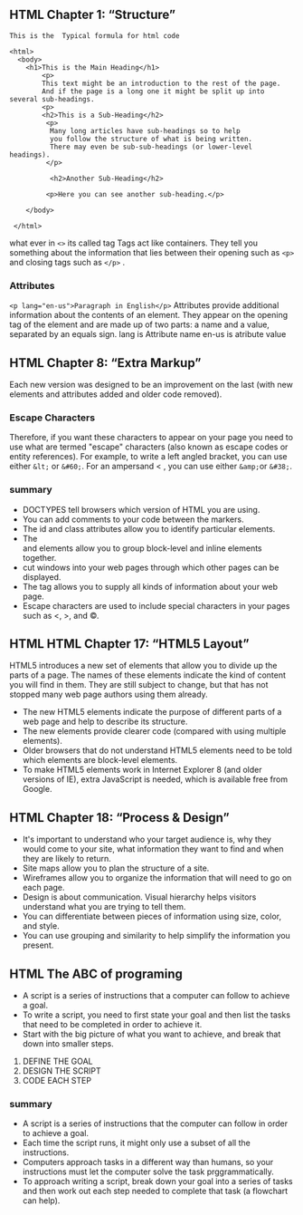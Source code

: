 ## HTML Chapter 1: “Structure” 
    This is the  Typical formula for html code 

```
<html>
  <body>
    <h1>This is the Main Heading</h1>
        <p>
        This text might be an introduction to the rest of the page. 
        And if the page is a long one it might be split up into several sub-headings.
        <p>
        <h2>This is a Sub-Heading</h2>
         <p>
          Many long articles have sub-headings so to help 
          you follow the structure of what is being written. 
          There may even be sub-sub-headings (or lower-level headings).
         </p>

          <h2>Another Sub-Heading</h2>
 
         <p>Here you can see another sub-heading.</p>  

    </body>
 
 </html>
```

what ever in `<>` its called tag 
Tags act like containers. They tell you something about the information that lies between their opening such as  `<p>` and closing tags such as `</p>` .

### Attributes 

` <p lang="en-us">Paragraph in English</p> ` 
Attributes provide additional information about the contents of an element. They appear
on the opening tag of the element and are made up of two parts: a name and a value, separated by an equals sign.
lang is  Attribute name
en-us is atribute value 


## HTML Chapter 8: “Extra Markup”
Each new version was designed to be an improvement on the last 
(with new elements and attributes added and older code removed).
### Escape Characters
Therefore, if you want these characters to appear on your page you need to use what are
termed "escape" characters (also known as escape codes or entity references). For example,
to write a left angled bracket, you can use either `&lt;` or `&#60;`. For an ampersand < , you
can use either `&amp;`or `&#38;`.
### summary

* DOCTYPES tell browsers which version of HTML you are using.
* You can add comments to your code between the <!-- and --> markers.
* The id and class attributes allow you to identify particular elements.
* The <div> and <span> elements allow you to group block-level and inline elements together.
* <iframes> cut windows into your web pages through which other pages can be displayed.
* The <meta> tag allows you to supply all kinds of information about your web page.
* Escape characters are used to include special characters in your pages such as <, >, and ©.


## HTML HTML Chapter 17: “HTML5 Layout”
HTML5 introduces a new set of elements that allow you to divide up the parts of a page. The names of these elements indicate the kind of content you will find in them. They are still subject to change, but that has not stopped many web page authors using them already.

* The new HTML5 elements indicate the purpose of different parts of a web page and help to describe its structure.
* The new elements provide clearer code (compared with using multiple <div> elements).
* Older browsers that do not understand HTML5 elements need to be told which elements are block-level elements.
* To make HTML5 elements work in Internet Explorer 8 (and older versions of IE), extra JavaScript is needed, which is available free from Google.



## HTML Chapter 18: “Process & Design”

* It's important to understand who your target audience is, why they would come to your site, what information they want to find and when they are likely to return.
* Site maps allow you to plan the structure of a site.
* Wireframes allow you to organize the information that will need to go on each page.
* Design is about communication. Visual hierarchy helps visitors understand what you are trying to tell them.
* You can differentiate between pieces of information using size, color, and style.
* You can use grouping and similarity to help simplify the information you present.

## HTML The ABC of programing 
* A script is a series of instructions that a computer can follow to achieve a goal.
* To write a script, you need to first state your goal and then list the tasks that need to be completed in order to achieve it. 
* Start with the big picture of what you want to achieve, and break that down into smaller steps.
1. DEFINE THE GOAL
2. DESIGN THE SCRIPT
3. CODE EACH STEP
### summary 

* A script is a series of instructions that the computer
can follow in order to achieve a goal.
* Each time the script runs, it might only use a subset of
all the instructions.
* Computers approach tasks in a different way than
humans, so your instructions must let the computer
solve the task prggrammatically.
* To approach writing a script, break down your goal into
a series of tasks and then work out each step needed
to complete that task (a flowchart can help).


